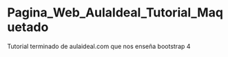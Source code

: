 # Pagina_Web_AulaIdeal_Tutorial_Maquetado
Tutorial terminado de aulaideal.com que nos enseña bootstrap 4
